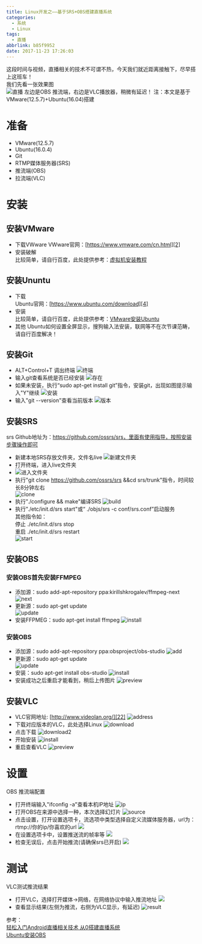 ```yaml
---
title: Linux开发之——基于SRS+OBS搭建直播系统
categories:
  - 系统
  - Linux
tags:
  - 直播
abbrlink: b85f9952
date: 2017-11-23 17:26:03
---
```

这段时间与视频，直播相关的技术不可谓不热，今天我们就近距离接触下，尽早搭上这班车！  
我们先看一张效果图  
![直播][1]
左边是OBS 推流端，右边是VLC播放器，稍微有延迟！
注：本文是基于VMware(12.5.7)+Ubuntu(16.04)搭建
<!--more-->
# 准备

- VMware(12.5.7)
- Ubuntu(16.0.4)
- Git
- RTMP媒体服务器(SRS)
- 推流端(OBS)
- 拉流端(VLC)

# 安装

## 安装VMware

- 下载VWware
VWware官网：[https://www.vmware.com/cn.html][2]
- 安装破解     
比较简单，请自行百度，此处提供参考：[虚拟机安装教程][3]

## 安装Ununtu

- 下载    
Ubuntu官网：[https://www.ubuntu.com/download][4]
- 安装    
比较简单，请自行百度，此处提供参考：[VMware安装Ubuntu][5]
-  其他
Ubuntu如何设置全屏显示，搜狗输入法安装，联网等不在次节课范畴，请自行百度解决！

## 安装Git

- ALT+Control+T 调出终端
 ![终端][6]
- 输入git查看系统是否已经安装
![存在][7]
- 如果未安装，执行“sudo apt-get install git”指令，安装git，出现如图提示输入"Y"继续
![安装][8]
- 输入"git --version"查看当前版本
![版本][9]

## 安装SRS
srs Github地址为：https://github.com/ossrs/srs，里面有使用指导，按照安装步骤操作即可  

- 新建本地SRS存放文件夹，文件名live
![新建文件夹][10]
- 打开终端，进入live文件夹
- ![进入文件夹][11]
- 执行"git clone https://github.com/ossrs/srs &&cd srs/trunk"指令，时间较长8分钟左右  
![clone][12]
- 执行"./configure && make"编译SRS
![build][13]
- 执行"./etc/init.d/srs start"或“ ./objs/srs -c conf/srs.conf”启动服务   
其他指令如：  
停止 ./etc/init.d/srs stop   
重启 ./etc/init.d/srs restart  
![start][14]
## 安装OBS 
### 安装OBS首先安装FFMPEG  
- 添加源：sudo add-apt-repository ppa:kirillshkrogalev/ffmpeg-next
![next][15]
- 更新源：sudo apt-get update  
![update][16]
- 安装FFPMEG：sudo apt-get install ffmpeg
![install][17]
### 安装OBS
- 添加源：sudo add-apt-repository ppa:obsproject/obs-studio
![add][18]
- 更新源：sudo apt-get update  
![update][19]
- 安装：sudo apt-get install obs-studio
![install][20]
- 安装成功之后重启才能看到，稍后上传图片
![preview][21]

## 安装VLC

- VLC官网地址: [http://www.videolan.org/][22]
![address][23]
- 下载对应版本的VLC，此处选择Linux 
![download][24]
- 点击下载
![download2][25]
- 开始安装
![install][26]
- 重启查看VLC
![preview][27]

# 设置
OBS 推流端配置

- 打开终端输入"ifconfig -a"查看本机IP地址
![ip][28]
- 打开OBS在来源中选择一种，本次选择幻灯片
![source][29]
- 点击设置，打开设置选项卡，流选项中类型选择自定义流媒体服务器，url为：rtmp://你的ip/你喜欢的url
![][30]
- 在设置选项卡中，设置推送流的帧率等
![][31]
- 检查无误后，点击开始推流(请确保srs已开启)
![][32]

# 测试
VLC测试推流结果

- 打开VLC，选择打开媒体->网络，在网络协议中输入推流地址
![][33]
- 查看显示结果(左侧为推流，右侧为VLC显示，有延迟)
![result][34]

参考：  
[轻松入门Android直播相关技术 从0搭建直播系统][35]   
[Ubuntu安装OBS][36]


[1]: https://cdn.jsdelivr.net/gh/pgzxc/CDN/blog-image/linux-live-result.png
[2]: https://www.vmware.com/cn.html
[3]: https://jingyan.baidu.com/article/86fae346ce751b3c48121a6d.html
[4]: https://www.ubuntu.com/download
[5]: https://jingyan.baidu.com/article/86fae346ce751b3c48121a6d.html
[6]: https://cdn.jsdelivr.net/gh/pgzxc/CDN/blog-image/linux-live-termanel.png
[7]: https://cdn.jsdelivr.net/gh/pgzxc/CDN/blog-image/linux-live-git-has.png
[8]: https://cdn.jsdelivr.net/gh/pgzxc/CDN/blog-image/linux-live-install-git.png
[9]: https://cdn.jsdelivr.net/gh/pgzxc/CDN/blog-image/linux-live-git-version.png
[10]: https://cdn.jsdelivr.net/gh/pgzxc/CDN/blog-image/linux-live-folder.png
[11]: https://cdn.jsdelivr.net/gh/pgzxc/CDN/blog-image/linux-live-into-live.png
[12]: https://cdn.jsdelivr.net/gh/pgzxc/CDN/blog-image/linux-live-srs-clone.png
[13]: https://cdn.jsdelivr.net/gh/pgzxc/CDN/blog-image/linux-live-srs_build.png
[14]: https://cdn.jsdelivr.net/gh/pgzxc/CDN/blog-image/linux-live-srs-start.png
[15]: https://cdn.jsdelivr.net/gh/pgzxc/CDN/blog-image/linux-live-ffmpeg-next.png
[16]: https://cdn.jsdelivr.net/gh/pgzxc/CDN/blog-image/linux-live-ffmpeg-update.png
[17]: https://cdn.jsdelivr.net/gh/pgzxc/CDN/blog-image/linux-live-ffmpeg-install.png
[18]: https://cdn.jsdelivr.net/gh/pgzxc/CDN/blog-image/linux-live-obs-add.png
[19]: https://cdn.jsdelivr.net/gh/pgzxc/CDN/blog-image/linux-live-obs-update.png
[20]: https://cdn.jsdelivr.net/gh/pgzxc/CDN/blog-image/linux-live-obs-install.png
[21]: https://cdn.jsdelivr.net/gh/pgzxc/CDN/blog-image/linux-live-obs-preview.png
[22]: http://www.videolan.org/
[23]: https://cdn.jsdelivr.net/gh/pgzxc/CDN/blog-image/linux-live-vlc-address.png
[24]: https://cdn.jsdelivr.net/gh/pgzxc/CDN/blog-image/linux-live-vlc-download.png
[25]: https://cdn.jsdelivr.net/gh/pgzxc/CDN/blog-image/linux-live-vlc-download2.png
[26]: https://cdn.jsdelivr.net/gh/pgzxc/CDN/blog-image/linux-live-vlc-install.png
[27]: https://cdn.jsdelivr.net/gh/pgzxc/CDN/blog-image/linux-live-vlc-preview.png
[28]: https://cdn.jsdelivr.net/gh/pgzxc/CDN/blog-image/linux-live-ip.png
[29]: https://cdn.jsdelivr.net/gh/pgzxc/CDN/blog-image/linux-live-osb-source.png
[30]: https://cdn.jsdelivr.net/gh/pgzxc/CDN/blog-image/linux-live-obs-stream.png
[31]: https://cdn.jsdelivr.net/gh/pgzxc/CDN/blog-image/linux-live-obs-video.png
[32]: https://cdn.jsdelivr.net/gh/pgzxc/CDN/blog-image/linux-live-osb-push.png
[33]: https://cdn.jsdelivr.net/gh/pgzxc/CDN/blog-image/linux-live-vlc-set.png
[34]: https://cdn.jsdelivr.net/gh/pgzxc/CDN/blog-image/linux-live-vlc-result.png
[35]: http://blog.csdn.net/lmj623565791/article/details/77937483
[36]: http://blog.csdn.net/kingroc/article/details/50829213